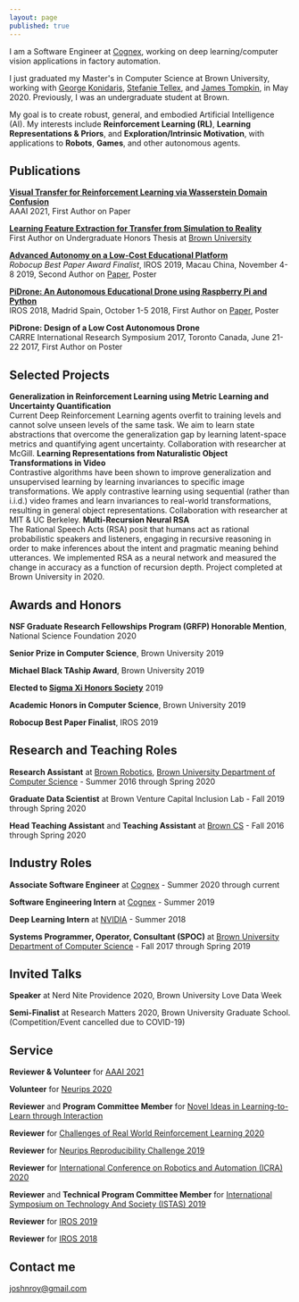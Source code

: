 ```yaml
---
layout: page
published: true
---
```


I am a Software Engineer at [Cognex](https://www.cognex.com/), working on deep learning/computer vision applications in factory automation.

I just graduated my Master's in Computer Science at Brown University, working with [George Konidaris](https://cs.brown.edu/people/gdk/), [Stefanie Tellex](https://cs.brown.edu/people/stellex/), and [James Tompkin](http://jamestompkin.com/), in May 2020. Previously, I was an undergraduate student at Brown.

My goal is to create robust, general, and embodied Artificial Intelligence (AI). My interests include **Reinforcement Learning (RL)**, **Learning Representations & Priors**, and **Exploration/Intrinsic Motivation**, with applications to **Robots**, **Games**, and other autonomous agents.

## Publications


[**Visual Transfer for Reinforcement Learning via Wasserstein Domain Confusion**](https://arxiv.org/pdf/2006.03465.pdf) 
<br>
   AAAI 2021, First Author on Paper

[**Learning Feature Extraction for Transfer from Simulation to Reality**](https://cs.brown.edu/research/pubs/theses/ugrad/2019/roy.josh.pdf) 
<br>
   First Author on Undergraduate Honors Thesis at [Brown University](https://brown.edu)

[**Advanced Autonomy on a Low-Cost Educational Platform**](https://arxiv.org/abs/1910.03516) 
<br>
   *Robocup Best Paper Award Finalist*, IROS 2019, Macau China, November 4-8 2019, Second Author on [Paper](https://arxiv.org/pdf/1910.03516.pdf), Poster

[**PiDrone: An Autonomous Educational Drone using Raspberry Pi and Python**](https://ieeexplore.ieee.org/abstract/document/8593943) 
<br>
   IROS 2018, Madrid Spain, October 1-5 2018, First Author on [Paper](http://h2r.cs.brown.edu/wp-content/uploads/pidrone18.pdf), Poster

**PiDrone: Design of a Low Cost Autonomous Drone**
<br>
   CARRE International Research Symposium 2017, Toronto Canada, June 21-22 2017, First Author on Poster
   

## Selected Projects

**Generalization in Reinforcement Learning using Metric Learning and Uncertainty Quantification**
<br>
  Current Deep Reinforcement Learning agents overfit to training levels and cannot solve unseen levels of the same task. We aim to learn state abstractions that overcome the generalization gap by learning latent-space metrics and quantifying agent uncertainty. Collaboration with researcher at McGill.
**Learning Representations from Naturalistic Object Transformations in Video**
<br>
  Contrastive algorithms have been shown to improve generalization and unsupervised learning by learning invariances to specific image transformations. We apply contrastive learning using sequential (rather than i.i.d.) video frames and learn invariances to real-world transformations, resulting in general object representations. Collaboration with researcher at MIT & UC Berkeley.
**Multi-Recursion Neural RSA**
<br>
  The Rational Speech Acts (RSA) posit that humans act as rational probabilistic speakers and listeners, engaging in recursive reasoning in order to make inferences about the intent and pragmatic meaning behind utterances. We implemented RSA as a neural network and measured the change in accuracy as a function of recursion depth. Project completed at Brown University in 2020.

## Awards and Honors

**NSF Graduate Research Fellowships Program (GRFP) Honorable Mention**, National Science Foundation 2020

**Senior Prize in Computer Science**, Brown University 2019

**Michael Black TAship Award**, Brown University 2019

**Elected to [Sigma Xi Honors Society](https://www.sigmaxi.org/)** 2019

**Academic Honors in Computer Science**, Brown University 2019

**Robocup Best Paper Finalist**, IROS 2019

## Research and Teaching Roles

**Research Assistant** at [Brown Robotics](http://robotics.cs.brown.edu), [Brown University Department of Computer Science](http://cs.brown.edu) - Summer 2016 through Spring 2020

**Graduate Data Scientist** at Brown Venture Capital Inclusion Lab - Fall 2019 through Spring 2020

**Head Teaching Assistant** and **Teaching Assistant** at [Brown CS](http://cs.brown.edu) - Fall 2016 through Spring 2020

## Industry Roles

**Associate Software Engineer** at [Cognex](http://cognex.com) - Summer 2020 through current

**Software Engineering Intern** at [Cognex](http://cognex.com) - Summer 2019

**Deep Learning Intern** at [NVIDIA](http://nvidia.com) - Summer 2018

**Systems Programmer, Operator, Consultant (SPOC)** at [Brown University Department of Computer Science](http://cs.brown.edu) - Fall 2017 through Spring 2019

## Invited Talks

**Speaker** at Nerd Nite Providence 2020, Brown University Love Data Week

**Semi-Finalist** at Research Matters 2020, Brown University Graduate School. (Competition/Event cancelled due to COVID-19)

## Service

**Reviewer & Volunteer** for [AAAI 2021](https://aaai.org/Conferences/AAAI-21/)

**Volunteer** for [Neurips 2020](https://nips.cc/)

**Reviewer** and **Program Committee Member** for [Novel Ideas in Learning-to-Learn through Interaction](https://cs.mcgill.ca/~pparth2/nilli_workshop/)

**Reviewer** for [Challenges of Real World Reinforcement Learning 2020](https://sites.google.com/view/RL4RealLife)

**Reviewer** for [Neurips Reproducibility Challenge 2019](https://reproducibility-challenge.github.io/neurips2019/)

**Reviewer** for [International Conference on Robotics and Automation (ICRA) 2020](https://icra2020.org/)

**Reviewer** and **Technical Program Committee Member** for [International Symposium on Technology And Society (ISTAS) 2019](https://attend.ieee.org/istas-2019/)

**Reviewer** for [IROS 2019](https://www.iros2019.org/)

**Reviewer** for [IROS 2018](https://www.iros2018.org/)


## Contact me

[joshnroy@gmail.com](mailto:joshnroy@gmail.com)
